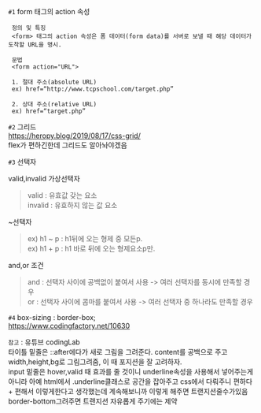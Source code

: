  `#1` form 태그의 action 속성

     정의 및 특징
     <form> 태그의 action 속성은 폼 데이터(form data)를 서버로 보낼 때 해당 데이터가 도착할 URL을 명시.

     문법
     <form action="URL">

     1. 절대 주소(absolute URL)
     ex) href=“http://www.tcpschool.com/target.php”

     2. 상대 주소(relative URL)
     ex) href=“target.php”


`#2` 그리드<br>
https://heropy.blog/2019/08/17/css-grid/<br>
flex가 편하긴한데 그리드도 알아놔야겠음

`#3` 선택자<br>

valid,invalid 가상선택자<br>
  >valid : 유효값 갖는 요소 <br>
  >invalid : 유효하지 않는 값 요소<br>

~선택자<br>
  >ex) h1 ~ p : h1뒤에 오는 형제 중 모든p.<br>
  >ex) h1 + p : h1 바로 뒤에 오는 형제요소p만.<br>


and,or 조건<br>
  >and : 선택자 사이에 공백없이 붙여서 사용 -> 여러 선택자를 동시에 만족할 경우<br>
  >or : 선택자 사이에 콤마를 붙여서 사용 -> 여러 선택자 중 하나라도 만족할 경우 <br>

`#4` box-sizing : border-box;<br>
https://www.codingfactory.net/10630

`참고` : 유튜브 codingLab<br>
타이틀 밑줄은 ::after에다가 새로 그림을 그려준다. content를 공백으로 주고 width,height,bg로 그림그려줌, 이 때 포지션을 잘 고려하자.<br>
input 밑줄은 hover,valid 때 효과를 줄 것이니 underline속성을 사용해서 넣어주는게 아니라 아예 html에서 .underline클래스로
공간을 잡아주고 css에서 다뤄주니 편하다 + 편해서 이렇게한다고 생각했는데 계속해보니까 이렇게 해주면 트랜지션줄수가있음 border-bottom그려주면 트랜지션 자유롭게 주기에는 제약
